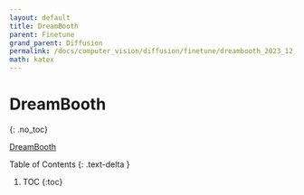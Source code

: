```yaml
---
layout: default
title: DreamBooth
parent: Finetune
grand_parent: Diffusion
permalink: /docs/computer_vision/diffusion/finetune/dreambooth_2023_12_11
math: katex
---
```


# DreamBooth
{: .no_toc}

[DreamBooth](https://dreambooth.github.io/)

Table of Contents
{: .text-delta }
1. TOC
{:toc}

